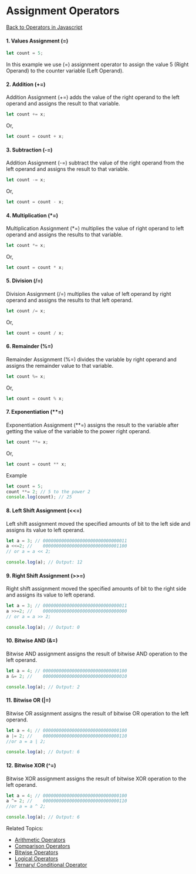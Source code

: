 # Assignment Operators
[Back to Operators in Javascript](../README.md#operators-in-javascript)


#### 1. Values Assignment (=)
```js
let count = 5;
```
In this example we use (=) assignment operator to assign the value 5 (Right Operand) to the counter variable (Left Operand).


#### 2. Addition (+=)
Addition Assignment (+=) adds the value of the right operand to the left operand and assigns the result to that variable.
```js
let count += x;
```
Or,
```js
let count = count + x;
```

#### 3. Subtraction (-=)
Addition Assignment (-=) subtract the value of the right operand from the left operand and assigns the result to that variable.
```js
let count -= x;
```
Or,
```js
let count = count - x;
```

#### 4. Multiplication (*=)
Multiplication Assignment (*=) multiplies the value of right operand to left operand and assigns the results to that variable.
```js
let count *= x;
```
Or,
```js
let count = count * x;
```

#### 5. Division (/=)
Division Assignment (/=) multiplies the value of left operand by right operand and assigns the results to that left operand.
```js
let count /= x;
```
Or,
```js
let count = count / x;
```

#### 6. Remainder (%=)
Remainder Assignment (%=) divides the variable by right operand and assigns the remainder value to that variable.
```js
let count %= x;
```
Or,
```js
let count = count % x;
```
#### 7. Exponentiation (**=)
Exponentiation Assignment (**=) assigns the result to the variable after getting the value of the variable to the power right operand.
```js
let count **= x;
```
Or,
```js
let count = count ** x;
```

Example
```js
let count = 5;
count **= 2; // 5 to the power 2
console.log(count); // 25
```

#### 8. Left Shift Assignment (<<=)
Left shift assignment moved the specified amounts of bit to the left side and assigns its value to left operand.
```js
let a = 3; // 00000000000000000000000000000011
a <<=2; //    00000000000000000000000000001100
// or a = a << 2;

console.log(a); // Output: 12
```

#### 9. Right Shift Assignment (>>=)
Right shift assignment moved the specified amounts of bit to the right side and assigns its value to left operand.
```js
let a = 3; // 00000000000000000000000000000011
a >>=2; //    00000000000000000000000000000000
// or a = a >> 2;

console.log(a); // Output: 0
```

#### 10. Bitwise AND (&=)
Bitwise AND assignment assigns the result of bitwise AND operation to the left operand.

```js
let a = 4; // 00000000000000000000000000000100  
a &= 2; //    00000000000000000000000000000010

console.log(a); // Output: 2
```

#### 11. Bitwise OR (|=)
Bitwise OR assignment assigns the result of bitwise OR operation to the left operand.

```js
let a = 4; // 00000000000000000000000000000100
a |= 2; //    00000000000000000000000000000110
//or a = a | 2;

console.log(a); // Output: 6
```

#### 12. Bitwise XOR (^=)
Bitwise XOR assignment assigns the result of bitwise XOR operation to the left operand.

```js
let a = 4; // 00000000000000000000000000000100
a ^= 2; //    00000000000000000000000000000110
//or a = a ^ 2;

console.log(a); // Output: 6
```


Related Topics:
- [Arithmetic Operators](2.Arithmetic_Operators/README.md#arithmetic-operators)
- [Comparison Operators](3.Comparison_Operators/README.md#comparison-operators)
- [Bitwise Operators](4.Bitwise_Operators/README.md#bitwise-operators)
- [Logical Operators](5.Logical_Operators/README.md#logical-operators)
- [Ternary/ Conditional Operator](6.Ternary_Operators/README.md#ternary-operator)